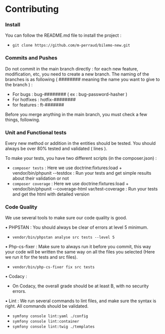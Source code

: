 # Contributing

### Install
You can follow the README.md file to install the project :
- `git clone https://github.com/m-perraud/bilemo-new.git`



### Commits and Pushes
Do not commit in the main branch directly : for each new feature, modification, etc, you need to create a new branch. 
The naming of the branches is as following ( ######## meaning the name you want to give to the branch ) : 
- For bugs : bug-######## ( ex : bug-password-hasher )
- For hotfixes : hotfix-########
- for features : ft-#######

Before you merge anything in the main branch, you must check a few things, following. 




### Unit and Functional tests

Every new method or addition in the entities should be tested. 
You should always be over 80% tested and validated ( lines ). 

To make your tests, you have two different scripts (in the composer.json)  :
- `composer tests` : Here we use doctrine:fixtures:load + vendor/bin/phpunit --testdox : Run your tests and get simple results about their validation or not 
- `composer coverage` : Here we use doctrine:fixtures:load + vendor/bin/phpunit --coverage-html var/test-coverage : Run your tests and get the html with detailed version



### Code Quality 

We use several tools to make sure our code quality is good. 

• PHPSTAN : 
You should always be clear of errors at level 5 minimum.
- `vendor/bin/phpstan analyse src tests --level 5`

• Php-cs-fixer : 
Make sure to always run it before you commit, this way your code will be written the same way on all the files you selected (Here we run it for the tests and src files).
- `vendor/bin/php-cs-fixer fix src tests`

• Codacy : 
- On Codacy, the overall grade should be at least B, with no security errors.

• Lint :
We run several commands to lint files, and make sure the syntax is right. 
All commands should be validated. 
- `symfony console lint:yaml ./config`
- `symfony console lint:container`
- `symfony console lint:twig ./templates`
